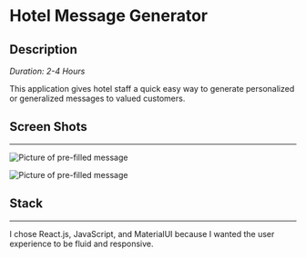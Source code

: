 # Hotel Message Generator

## Description

*Duration: 2-4 Hours*

This application gives hotel staff a quick easy way to generate personalized or generalized messages to valued customers. 

## Screen Shots
___

![Picture of pre-filled message](./public/prefilled-msg.png)

![Picture of pre-filled message](./public/custom-msg.png)

## Stack
___

I chose React.js, JavaScript, and MaterialUI because I wanted the user experience to be fluid and responsive.
